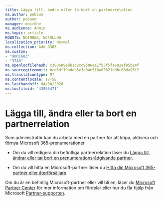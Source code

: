 ```yaml
---
title: Lägga till, ändra eller ta bort en partnerrelation
ms.author: pebaum
author: pebaum
manager: mnirkhe
ms.audience: Admin
ms.topic: article
ROBOTS: NOINDEX, NOFOLLOW
localization_priority: Normal
ms.collection: Adm_O365
ms.custom:
- "9001683"
- "3748"
ms.openlocfilehash: c388609ebb1c2cc9506ea1f95f5fa692ef95b24f
ms.sourcegitcommit: bcd6df19adeb5e3a04e518a05621dd6c68da93f2
ms.translationtype: MT
ms.contentlocale: sv-SE
ms.lasthandoff: 04/30/2020
ms.locfileid: "43955471"
---
```

# <a name="add-change-or-remove-a-partner-relationship"></a>Lägga till, ändra eller ta bort en partnerrelation

Som administratör kan du arbeta med en partner för att köpa, aktivera och förnya Microsoft 365-prenumerationer. 

- Om du vill redigera din befintliga partnerrelation läser du [Lägga till, ändrar eller tar bort en prenumerationsrådgivande partner](https://docs.microsoft.com/microsoft-365/admin/misc/add-partner?view=o365-worldwide).

- Om du vill hitta en Microsoft-partner läser du [Hitta din Microsoft 365-partner eller återförsäljare](https://docs.microsoft.com/microsoft-365/admin/manage/find-your-partner-or-reseller?view=o365-worldwide).

Om du är en befintlig Microsoft-partner eller vill bli en, läser du [Microsoft Partner Center](https://support.microsoft.com/help/4499930/partner-center-overview) för mer information om fördelar eller hur du får hjälp från Microsoft [Partner-supporten](https://aka.ms/partnersupport).
